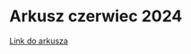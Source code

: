 # Arkusz czerwiec 2024

[Link do arkusza](https://arkusze.pl/zawodowy/inf04-2024-czerwiec-egzamin-zawodowy-praktyczny.pdf)
